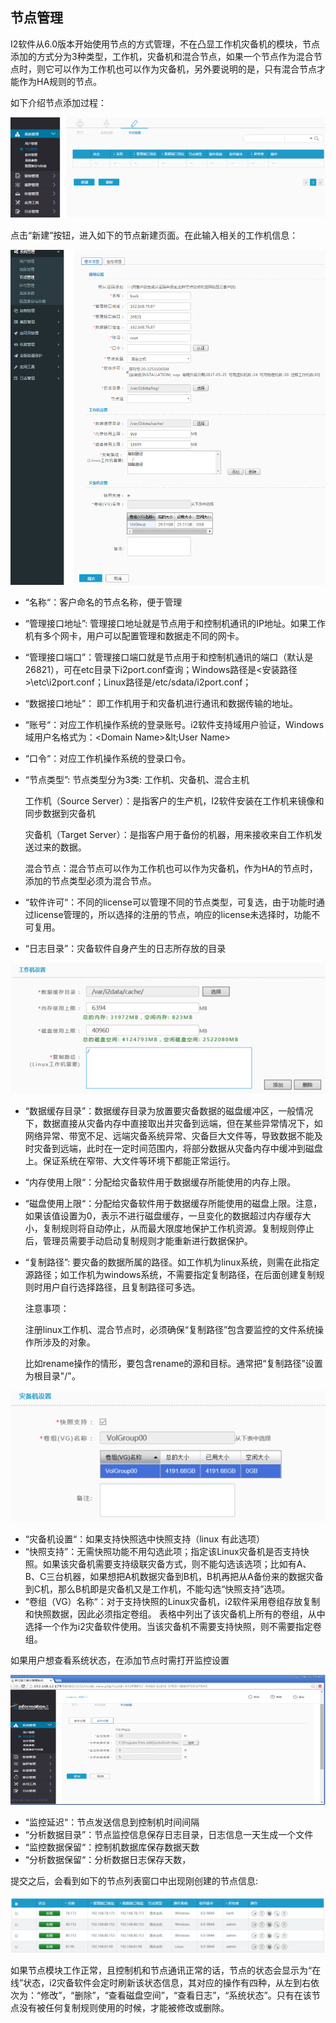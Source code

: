 ## 节点管理

I2软件从6.0版本开始使用节点的方式管理，不在凸显工作机灾备机的模块，节点添加的方式分为3种类型，工作机，灾备机和混合节点，如果一个节点作为混合节点时，则它可以作为工作机也可以作为灾备机，另外要说明的是，只有混合节点才能作为HA规则的节点。

如下介绍节点添加过程：

![](/assets/V6.016151.png)

点击“新建”按钮，进入如下的节点新建页面。在此输入相关的工作机信息：

![](/assets/V6.11804259.png)

*   “名称“：客户命名的节点名称，便于管理
*   “管理接口地址”: 管理接口地址就是节点用于和控制机通讯的IP地址。如果工作机有多个网卡，用户可以配置管理和数据走不同的网卡。
*   “管理接口端口”：管理接口端口就是节点用于和控制机通讯的端口（默认是26821），可在etc目录下i2port.conf查询；Windows路径是&lt;安装路径&gt;\etc\i2port.conf；Linux路径是/etc/sdata/i2port.conf；
*   “数据接口地址”： 即工作机用于和灾备机进行通讯和数据传输的地址。
*   “账号“：对应工作机操作系统的登录账号。i2软件支持域用户验证，Windows域用户名格式为：&lt;Domain Name&gt;\&lt;User Name&gt;
*   “口令“：对应工作机操作系统的登录口令。
*   “节点类型”: 节点类型分为3类: 工作机、灾备机、混合主机

    工作机（Source Server）：是指客户的生产机，I2软件安装在工作机来镜像和同步数据到灾备机

    灾备机（Target Server）：是指客户用于备份的机器，用来接收来自工作机发送过来的数据。

    混合节点：混合节点可以作为工作机也可以作为灾备机，作为HA的节点时，添加的节点类型必须为混合节点。

*   “软件许可“：不同的license可以管理不同的节点类型，可复选，由于功能时通过license管理的，所以选择的注册的节点，响应的license未选择时，功能不可复用。
*   “日志目录”：灾备软件自身产生的日志所存放的目录

![](/assets/V6.016822.png)

*   “数据缓存目录”：数据缓存目录为放置要灾备数据的磁盘缓冲区，一般情况下，数据直接从灾备内存中直接取出并灾备到远端，但在某些异常情况下，如网络异常、带宽不足、远端灾备系统异常、灾备巨大文件等，导致数据不能及时灾备到远端，此时在一定时间范围内，将部分数据从灾备内存中缓冲到磁盘上。保证系统在窄带、大文件等环境下都能正常运行。
*   “内存使用上限“：分配给灾备软件用于数据缓存所能使用的内存上限。
*   “磁盘使用上限“：分配给灾备软件用于数据缓存所能使用的磁盘上限。注意，如果该值设置为0，表示不进行磁盘缓存，一旦变化的数据超过内存缓存大小，复制规则将自动停止，从而最大限度地保护工作机资源。复制规则停止后，管理员需要手动启动复制规则才能重新进行数据保护。
*   “复制路径”: 要灾备的数据所属的路径。如工作机为linux系统，则需在此指定源路径；如工作机为windows系统，不需要指定复制路径，在后面创建复制规则时用户自行选择路径，且复制路径可多选。

    注意事项：

    注册linux工作机、混合节点时，必须确保“复制路径”包含要监控的文件系统操作所涉及的对象。

    比如rename操作的情形，要包含rename的源和目标。通常把“复制路径”设置为根目录&quot;/&quot;。

![](/assets/V6.017348.png)

*   “灾备机设置“：如果支持快照选中快照支持（linux 有此选项）
*   “快照支持”：无需快照功能不用勾选此项；指定该Linux灾备机是否支持快照。如果该灾备机需要支持级联灾备方式，则不能勾选该选项；比如有A、B、C三台机器，如果想把A机数据灾备到B机，B机再把从A备份来的数据灾备到C机，那么B机即是灾备机又是工作机，不能勾选“快照支持”选项。
*   “卷组（VG）名称“：对于支持快照的Linux灾备机，i2软件采用卷组存放复制和快照数据，因此必须指定卷组。 表格中列出了该灾备机上所有的卷组，从中选择一个作为i2灾备软件使用。当该灾备机不需要支持快照，则不需要指定卷组。

如果用户想查看系统状态，在添加节点时需打开监控设置

![](/assets/V6.017659.png)

*   “监控延迟“：节点发送信息到控制机时间间隔
*   “分析数据目录”：节点监控信息保存日志目录，日志信息一天生成一个文件
*   “监控数据保留“：控制机数据库保存数据天数
*   “分析数据保留“：分析数据日志保存天数，

提交之后，会看到如下的节点列表窗口中出现刚创建的节点信息:

![](/assets/V6.017793.png)

如果节点模块工作正常，且控制机和节点通讯正常的话，节点的状态会显示为“在线”状态，i2灾备软件会定时刷新该状态信息，其对应的操作有四种，从左到右依次为：“修改”，“删除”，“查看磁盘空间”，“查看日志”，“系统状态”。只有在该节点没有被任何复制规则使用的时候，才能被修改或删除。
